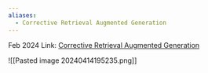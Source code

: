 ```yaml
---
aliases:
  - Corrective Retrieval Augmented Generation
---
```

Feb 2024
Link: [Corrective Retrieval Augmented Generation](https://arxiv.org/abs/2401.15884)

![[Pasted image 20240414195235.png]]